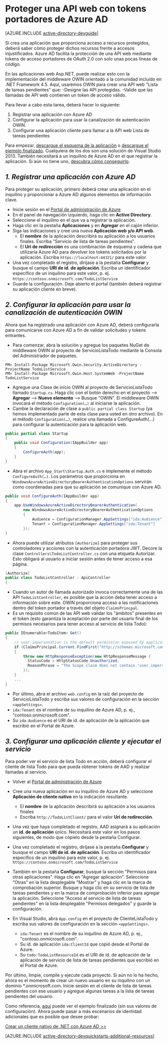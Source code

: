 <properties
	pageTitle="Introducción a .NET de Azure AD | Microsoft Azure"
	description="Cómo crear una API web de .NET MVC que se integra con Azure AD para su autenticación y autorización."
	services="active-directory"
	documentationCenter=".net"
	authors="dstrockis"
	manager="mbaldwin"
	editor=""/>

<tags
	ms.service="active-directory"
	ms.workload="identity"
	ms.tgt_pltfrm="na"
	ms.devlang="dotnet"
	ms.topic="article"
	ms.date="07/17/2015"
	ms.author="dastrock"/>


# Proteger una API web con tokens portadores de Azure AD

[AZURE.INCLUDE [active-directory-devguide](../../includes/active-directory-devguide.md)]

Si crea una aplicación que proporciona acceso a recursos protegidos, deberá saber cómo proteger dichos recursos frente a accesos injustificados. Azure AD facilita la protección de una API web mediante tokens de acceso portadores de OAuth 2.0 con solo unas pocas líneas de código.

En las aplicaciones web Asp.NET, puede realizar esto con la implementación del middleware OWIN orientado a la comunidad incluido en .NET Framework 4.5. Aquí, usaremos OWIN para crear una API web "Lista de tareas pendientes" que: -Designe las API protegidas. -Valide que las llamadas de API web contienen un token de acceso válido.

Para llevar a cabo esta tarea, deberá hacer lo siguiente:

1. Registrar una aplicación con Azure AD
2. Configurar la aplicación para usar la canalización de autenticación OWIN.
3. Configurar una aplicación cliente para llamar a la API web Lista de tareas pendientes

Para empezar, [descargue el esquema de la aplicación](https://github.com/AzureADQuickStarts/WebAPI-Bearer-DotNet/archive/skeleton.zip) o [descargue el ejemplo finalizado](https://github.com/AzureADQuickStarts/WebAPI-Bearer-DotNet/archive/complete.zip). Cualquiera de los dos son una solución de Visual Studio 2013. También necesitará a un inquilino de Azure AD en el que registrar la aplicación. Si aún no tiene uno, [descubra cómo conseguirlo](active-directory-howto-tenant.md).


## *1. Registrar una aplicación con Azure AD*
Para proteger su aplicación, primero deberá crear una aplicación en el inquilino y proporcionar a Azure AD algunos elementos de información clave.

-	Inicie sesión en el [Portal de administración de Azure](https://manage.windowsazure.com)
-	En el panel de navegación izquierdo, haga clic en **Active Directory**.
-	Seleccione el inquilino en el que va a registrar la aplicación.
-	Haga clic en la pestaña **Aplicaciones** y en **Agregar** en el cajón inferior.
-	Siga las indicaciones y cree una nueva **Aplicación web y/o API web**.
    -	El **nombre** de la aplicación describirá su aplicación a los usuarios finales. Escriba "Servicio de lista de tareas pendientes".
    -	El **Uri de redirección** es una combinación de esquema y cadena que utilizaría Azure AD para devolver los tokens solicitados por la aplicación. Escriba `https://localhost:44321/` para este valor.
-	Una vez completado el registro, diríjase a la pestaña **Configurar** y busque el campo **URI de id. de aplicación**. Escriba un identificador específico de un inquilino para este valor, p. ej. `https://contoso.onmicrosoft.com/TodoListService`
- Guarde la configuración. Deje abierto el portal (también deberá registrar su aplicación cliente en breve).

## *2. Configurar la aplicación para usar la canalización de autenticación OWIN*

Ahora que ha registrado una aplicación con Azure AD, deberá configurarla para comunicarse con Azure AD a fin de validar solicitudes y tokens entrantes.

-	Para comenzar, abra la solución y agregue los paquetes NuGet de middleware OWIN al proyecto de ServicioListaTodo mediante la Consola del Administrador de paquetes.

```
PM> Install-Package Microsoft.Owin.Security.ActiveDirectory -ProjectName TodoListService
PM> Install-Package Microsoft.Owin.Host.SystemWeb -ProjectName TodoListService
```

-	Agregue una Clase de inicio OWIN al proyecto de ServicioListaTodo llamado `Startup.cs`. Haga clic con el botón derecho en el proyecto --> **Agregar** --> **Nuevo elemento** --> Busque "OWIN". El middleware OWIN invocará el método `Configuration(…)` al iniciarse la aplicación.
-	Cambie la declaración de clase a `public partial class Startup` (ya hemos implementado parte de esta clase para usted en otro archivo). En el método `Configuration(…)`, realice una llamada a ConfigureAuth(...) para configurar la autenticación para la aplicación web.

```C#
public partial class Startup
{
    public void Configuration(IAppBuilder app)
    {
        ConfigureAuth(app);
    }
}
```

-	Abra el archivo `App_Start\Startup.Auth.cs` e implemente el método `ConfigureAuth(…)`. Los parámetros que proporciona en `WindowsAzureActiveDirectoryBearerAuthenticationOptions` servirán como coordenadas para que su aplicación se comunique con Azure AD.

```C#
public void ConfigureAuth(IAppBuilder app)
{
    app.UseWindowsAzureActiveDirectoryBearerAuthentication(
        new WindowsAzureActiveDirectoryBearerAuthenticationOptions
        {
            Audience = ConfigurationManager.AppSettings["ida:Audience"],
            Tenant = ConfigurationManager.AppSettings["ida:Tenant"]
        });
}
```

-	Ahora puede utilizar atributos `[Authorize]` para proteger sus controladores y acciones con la autenticación portadora JWT. Decore la clase `Controllers\TodoListController.cs` con una etiqueta Autorizar. Esto obligará al usuario a iniciar sesión antes de tener acceso a esa página.

```C#
[Authorize]
public class TodoListController : ApiController
{
```

- Cuando un autor de llamada autorizado invoca correctamente una de las API `TodoListController`, es posible que la acción deba tener acceso a información sobre este. OWIN proporciona acceso a las notificaciones dentro del token portador a través del objeto `ClaimsPrincpal`.  
- Es un requisito común de las API web validar los "ámbitos" presentes en el token (esto garantiza la aceptación por parte del usuario final de los permisos necesarios para tener acceso al servicio de lista Todo):

```C#
public IEnumerable<TodoItem> Get()
{
    // user_impersonation is the default permission exposed by applications in AAD
    if (ClaimsPrincipal.Current.FindFirst("http://schemas.microsoft.com/identity/claims/scope").Value != "user_impersonation")
    {
        throw new HttpResponseException(new HttpResponseMessage {
          StatusCode = HttpStatusCode.Unauthorized,
          ReasonPhrase = "The Scope claim does not contain 'user_impersonation' or scope claim not found"
        });
    }
    ...
}
```

-	Por último, abra el archivo `web.config` en la raíz del proyecto de ServicioListaTodo y escriba sus valores de configuración en la sección `<appSettings>`.
  -	`ida:Tenant` es el nombre de su inquilino de Azure AD, p. ej., "contoso.onmicrosoft.com".
  -	Su `ida:Audience` es el URI de id. de aplicación de la aplicación que escribió en el Portal de Azure.

## *3. Configurar una aplicación cliente y ejecutar el servicio*
Para poder ver el servicio de lista Todo en acción, deberá configurar el cliente de lista Todo para que pueda obtener tokens de AAD y realizar llamadas al servicio.

- Volver al [Portal de administración de Azure](https://manage.windowsazure.com)
- Cree una nueva aplicación en su inquilino de Azure AD y seleccione **Aplicación de cliente nativo** en la indicación resultante.
    -	El **nombre** de la aplicación describirá su aplicación a los usuarios finales
    -	Escriba `http://TodoListClient/` para el valor **Uri de redirección**.
- Una vez que haya completado el registro, AAD asignará a su aplicación un **id. de aplicación** único. Necesitará este valor en los pasos siguientes, de modo que cópielo desde la pestaña Configurar.
-	Una vez completado el registro, diríjase a la pestaña **Configurar** y busque el campo **URI de id. de aplicación**. Escriba un identificador específico de un inquilino para este valor, p. ej. `https://contoso.onmicrosoft.com/TodoListService`
- También en la pestaña **Configurar**, busque la sección "Permisos para otras aplicaciones". Haga clic en "Agregar aplicación". Seleccione "Otras" en la lista desplegable "Mostrar" y haga clic en la marca de comprobación superior. Busque y haga clic en su servicio de lista de tareas pendientes y en la marca de comprobación inferior para agregar la aplicación. Seleccione "Acceso al servicio de lista de tareas pendientes" en la lista desplegable "Permisos delegados" y guarde la configuración.


- En Visual Studio, abra `App.config` en el proyecto de ClienteListaTodo y escriba sus valores de configuración en la sección `<appSettings>`.
  -	`ida:Tenant` es el nombre de su inquilino de Azure AD, p. ej., "contoso.onmicrosoft.com".
  -	Su id. de aplicación `ida:ClientId` que copió desde el Portal de Azure.
  -	Su `todo:TodoListResourceId` es el URI de id. de aplicación de la aplicación de servicio de lista de tareas pendientes que escribió en el Portal de Azure.

Por último, limpie, compile y ejecute cada proyecto. Si aún no lo ha hecho, ahora es el momento de crear un nuevo usuario en su inquilino con un dominio *.onmicrosoft.com. Inicie sesión en el cliente de lista de tareas pendientes con ese usuario y agregue algunas tareas a la lista de tareas pendientes del usuario.

Como referencia, [aquí](https://github.com/AzureADQuickStarts/WebAPI-Bearer-DotNet/archive/complete.zip) puede ver el ejemplo finalizado (sin sus valores de configuración). Ahora puede pasar a más escenarios de identidad adicionales que es posible que desee probar:

[Crear un cliente nativo de .NET con Azure AD >>](../active-directory-devquickstarts-native-dotnet.md)

[AZURE.INCLUDE [active-directory-devquickstarts-additional-resources](../../includes/active-directory-devquickstarts-additional-resources.md)]

<!---HONumber=August15_HO6-->